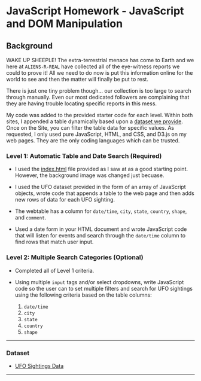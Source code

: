 # JavaScript Homework - JavaScript and DOM Manipulation

## Background

WAKE UP SHEEPLE! The extra-terrestrial menace has come to Earth and we here at `ALIENS-R-REAL` have collected all of the eye-witness reports we could to prove it! All we need to do now is put this information online for the world to see and then the matter will finally be put to rest.

There is just one tiny problem though... our collection is too large to search through manually. Even our most dedicated followers are complaining that they are having trouble locating specific reports in this mess.

My code was added to the provided starter code for each level.  Within both sites, I appended a table dynamically based upon a [dataset we provide](StarterCode/static/js/data.js). Once on the Site, you can filter the table data for specific values. As requested, I only used pure JavaScript, HTML, and CSS, and D3.js on my web pages. They are the only coding languages which can be trusted.

### Level 1: Automatic Table and Date Search (Required)

* I used the [index.html](StarterCode/index.html) file provided as I saw at as a good starting point.  However, the background image was changed just becuase. 

* I used the UFO dataset provided in the form of an array of JavaScript objects, wrote code that appends a table to the web page and then adds new rows of data for each UFO sighting.

* The webtable has a column for `date/time`, `city`, `state`, `country`, `shape`, and `comment`.

* Used a date form in your HTML document and wrote JavaScript code that will listen for events and search through the `date/time` column to find rows that match user input.

### Level 2: Multiple Search Categories (Optional)

* Completed all of Level 1 criteria.

* Using multiple `input` tags and/or select dropdowns, write JavaScript code so the user can to set multiple filters and search for UFO sightings using the following criteria based on the table columns:

  1. `date/time`
  2. `city`
  3. `state`
  4. `country`
  5. `shape`

- - -

### Dataset

* [UFO Sightings Data](StarterCode/static/js/data.js)

- - -


